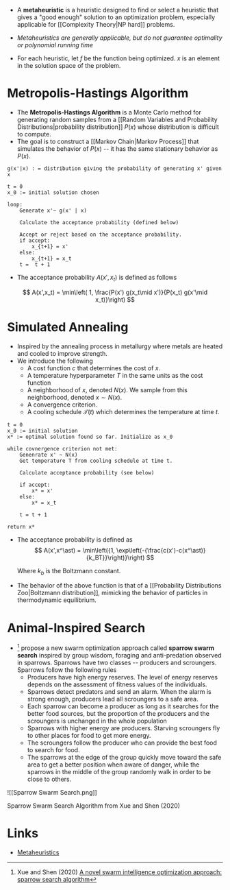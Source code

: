 * A **metaheuristic** is a heuristic designed to find or select a heuristic that gives a "good enough" solution to an optimization problem, especially applicable for [[Complexity Theory|NP hard]] problems.
* *Metaheuristics are generally applicable, but do not guarantee optimality or polynomial running time*

* For each heuristic, let $f$ be the function being optimized. $x$ is an element in the solution space of the problem. 

# Metropolis-Hastings Algorithm
* The **Metropolis-Hastings Algorithm** is a Monte Carlo method for generating random samples from a [[Random Variables and Probability Distributions|probability distribution]] $P(x)$ whose distribution is difficult to compute.
* The goal is to construct a [[Markov Chain|Markov Process]] that simulates the behavior of $P(x)$ -- it has the same stationary behavior as $P(x)$.

```
g(x'|x) : = distribution giving the probability of generating x' given x

t = 0
x_0 := initial solution chosen

loop:
	Generate x'~ g(x' | x)

	Calculate the acceptance probability (defined below)

	Accept or reject based on the acceptance probability.
	if accept:
		x_{t+1} = x'
	else: 
		x_{t+1} = x_t
	t =  t + 1

```

* The acceptance probability $A(x', x_t)$ is defined as follows

$$
A(x',x_t) = \min\left( 1, \frac{P(x') g(x_t\mid x')}{P(x_t) g(x'\mid x_t)}\right)
$$


# Simulated Annealing
* Inspired by the annealing process in metallurgy where metals are heated and cooled to improve strength.
* We introduce the following
	* A cost function $c$ that determines the cost of $x$. 
	* A temperature hyperparameter $T$ in the same units as the cost function
	* A neighborhood of $x$, denoted $N(x)$. We sample from this neighborhood, denoted $x\sim N(x)$. 
	* A convergence criterion. 
	* A cooling schedule $\mathcal{T}(t)$ which determines the temperature at time $t$. 

```
t = 0
x_0 := initial solution
x* := optimal solution found so far. Initialize as x_0

while covnergence criterion not met:
	Genenrate x' ~ N(x)
	Get temperature T from cooling schedule at time t.

	Calculate acceptance probability (see below)

	if accept:
		x* = x'
	else: 
		x* = x_t

	t = t + 1

return x*
```

* The acceptance probability is defined as 
  $$
  A(x',x^\ast) = \min\left({1, \exp\left(-{\frac{c(x')-c(x^\ast)}{k_BT}}\right)}\right)
  $$
  
  Where $k_b$ is the Boltzmann constant.

* The behavior of the above function is that of a [[Probability Distributions Zoo|Boltzmann distribution]], mimicking the behavior of particles in thermodynamic equilibrium.

# Animal-Inspired Search
* [^xue_2020] propose a new swarm optimization approach called **sparrow swarm search** inspired by group wisdom, foraging and anti-predation observed in sparrows.  Sparrows have two classes -- producers and scroungers. Sparrows follow the following rules
	* Producers have high energy reserves. The level of energy reserves depends on the assessment of fitness values of the individuals.
	* Sparrows detect predators and send an alarm. When the alarm is strong enough, producers lead all scroungers to a safe area.
	* Each sparrow can become a producer as long as it searches for the better food sources, but the proportion of the producers and the scroungers is unchanged in the whole population
	* Sparrows with higher energy are producers. Starving scroungers fly to other places for food to get more energy.
	* The scroungers follow the producer who can provide the best food to search for food.
	* The sparrows at the edge of the group quickly move toward the safe area to get a better position when aware of danger, while the sparrows in the middle of the group randomly walk in order to be close to others.

![[Sparrow Swarm Search.png]]
<figcaption> Sparrow Swarm Search Algorithm from Xue and Shen (2020) </figcaption>

[^Xue_2020]: Xue and Shen (2020) [A novel swarm intelligence optimization approach: sparrow search algorithm](https://www.tandfonline.com/doi/pdf/10.1080/21642583.2019.1708830)


# Links
* [Metaheuristics](https://en.wikipedia.org/wiki/Table_of_metaheuristics)